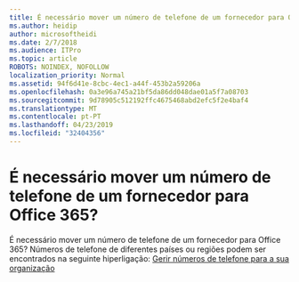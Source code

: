 ```yaml
---
title: É necessário mover um número de telefone de um fornecedor para Office 365?
ms.author: heidip
author: microsoftheidi
ms.date: 2/7/2018
ms.audience: ITPro
ms.topic: article
ROBOTS: NOINDEX, NOFOLLOW
localization_priority: Normal
ms.assetid: 94f6d41e-8cbc-4ec1-a44f-453b2a59206a
ms.openlocfilehash: 0a3e96a745a21bf5da86dd048dae01a5f7a08703
ms.sourcegitcommit: 9d78905c512192ffc4675468abd2efc5f2e4baf4
ms.translationtype: MT
ms.contentlocale: pt-PT
ms.lasthandoff: 04/23/2019
ms.locfileid: "32404356"
---
```

# <a name="do-you-need-to-move-a-phone-number-from-one-provider-over-to-office-365"></a>É necessário mover um número de telefone de um fornecedor para Office 365?

É necessário mover um número de telefone de um fornecedor para Office 365? Números de telefone de diferentes países ou regiões podem ser encontrados na seguinte hiperligação: [Gerir números de telefone para a sua organização](https://docs.microsoft.com/SkypeForBusiness/what-are-calling-plans-in-office-365/manage-phone-numbers-for-your-organization/manage-phone-numbers-for-your-organization)
  

